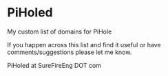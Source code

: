 # PiHoled
My custom list of domains for PiHole

If you happen across this list and find it useful or have comments/suggestions please let me know.

PiHoled at SureFireEng DOT com
